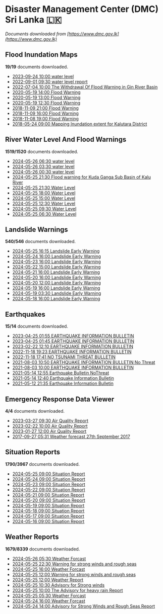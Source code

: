 # Disaster Management Center (DMC) Sri Lanka :sri_lanka:

*Documents downloaded from [https://www.dmc.gov.lk](https://www.dmc.gov.lk)*

## Flood Inundation Maps

**19/19** documents downloaded.

* [2023-09-24 10:00 water level](data/flood-inundation-maps/20230924.1000.water-level.pdf)
* [2022-09-01 09:30 water level report](data/flood-inundation-maps/20220901.0930.water-level-report.pdf)
* [2022-07-04 10:00 The Withdrawal Of Flood Warning in Gin River Basin](data/flood-inundation-maps/20220704.1000.the-withdrawal-of-flood-warning-in-gin-river-basin.pdf)
* [2020-05-19 14:00 Flood Warning](data/flood-inundation-maps/20200519.1400.flood-warning.pdf)
* [2020-05-19 13:00 Flood Warning](data/flood-inundation-maps/20200519.1300.flood-warning.pdf)
* [2020-05-19 12:30 Flood Warning](data/flood-inundation-maps/20200519.1230.flood-warning.pdf)
* [2018-11-09 21:00 Flood Warning](data/flood-inundation-maps/20181109.2100.flood-warning.PDF)
* [2018-11-09 16:00 Flood Warning](data/flood-inundation-maps/20181109.1600.flood-warning.PDF)
* [2018-11-08 19:00 Flood Warning](data/flood-inundation-maps/20181108.1900.flood-warning.PDF)
* [2018-05-24 09:00 Mapping Inundation extent for Kalutara District](data/flood-inundation-maps/20180524.0900.mapping-inundation-extent-for-kalutara-district.pdf)

## River Water Level And Flood Warnings

**1519/1520** documents downloaded.

* [2024-05-26 06:30 water level](data/river-water-level-and-flood-warnings/20240526.0630.water-level.pdf)
* [2024-05-26 03:30 water level](data/river-water-level-and-flood-warnings/20240526.0330.water-level.pdf)
* [2024-05-26 00:30 water level](data/river-water-level-and-flood-warnings/20240526.0030.water-level.pdf)
* [2024-05-25 21:30 Flood warning for Kuda Ganga Sub Basin of Kalu River](data/river-water-level-and-flood-warnings/20240525.2130.flood-warning-for-kuda-ganga-sub-basin-of-kalu-river.pdf)
* [2024-05-25 21:30 Water Level](data/river-water-level-and-flood-warnings/20240525.2130.water-level.pdf)
* [2024-05-25 18:00 Water Level](data/river-water-level-and-flood-warnings/20240525.1800.water-level.pdf)
* [2024-05-25 15:00 Water Level](data/river-water-level-and-flood-warnings/20240525.1500.water-level.pdf)
* [2024-05-25 12:30 Water Level](data/river-water-level-and-flood-warnings/20240525.1230.water-level.pdf)
* [2024-05-25 09:30 Water Level](data/river-water-level-and-flood-warnings/20240525.0930.water-level.pdf)
* [2024-05-25 06:30 Water Level](data/river-water-level-and-flood-warnings/20240525.0630.water-level.pdf)

## Landslide Warnings

**540/546** documents downloaded.

* [2024-05-25 16:15 Landslide Early Warning](data/landslide-warnings/20240525.1615.landslide-early-warning.pdf)
* [2024-05-24 16:00 Landslide Early Warning](data/landslide-warnings/20240524.1600.landslide-early-warning.pdf)
* [2024-05-23 16:00 Landslide Early Warning](data/landslide-warnings/20240523.1600.landslide-early-warning.pdf)
* [2024-05-22 15:00 Landslide Early Warning](data/landslide-warnings/20240522.1500.landslide-early-warning.pdf)
* [2024-05-21 16:00 Landslide Early Warning](data/landslide-warnings/20240521.1600.landslide-early-warning.pdf)
* [2024-05-20 16:00 Landslide Early Warning](data/landslide-warnings/20240520.1600.landslide-early-warning.pdf)
* [2024-05-20 12:00 Landslide Early Warning](data/landslide-warnings/20240520.1200.landslide-early-warning.pdf)
* [2024-05-19 16:00 Landslide Early Warning](data/landslide-warnings/20240519.1600.landslide-early-warning.pdf)
* [2024-05-19 03:30 Landslide Early Warning](data/landslide-warnings/20240519.0330.landslide-early-warning.pdf)
* [2024-05-18 16:00 Landslide Early Warning](data/landslide-warnings/20240518.1600.landslide-early-warning.pdf)

## Earthquakes

**15/14** documents downloaded.

* [2023-04-25 01:55 EARTHQUAKE INFORMATION BULLETIN](data/earthquakes/20230425.0155.earthquake-information-bulletin.pdf)
* [2023-04-25 01:45 EARTHQUAKE INFORMATION BULLETIN](data/earthquakes/20230425.0145.earthquake-information-bulletin.pdf)
* [2023-02-22 12:10 EARTHQUAKE INFORMATION BULLETIN](data/earthquakes/20230222.1210.earthquake-information-bulletin.pdf)
* [2022-11-18 19:23 EARTHQUAKE INFORMATION BULLETIN](data/earthquakes/20221118.1923.earthquake-information-bulletin.pdf)
* [2022-11-18 17:41 NO TSUNAMI THREAT BULLETIN](data/earthquakes/20221118.1741.no-tsunami-threat-bulletin.pdf)
* [2021-08-03 10:50 EARTHQUAKE INFORMATION BULLETIN No Threat](data/earthquakes/20210803.1050.earthquake-information-bulletin-no-threat.pdf)
* [2021-08-03 10:00 EARTHQUAKE INFORMATION BULLETIN](data/earthquakes/20210803.1000.earthquake-information-bulletin.pdf)
* [2021-05-14 12:55 Earthquake Bulletin NoThreat](data/earthquakes/20210514.1255.earthquake-bulletin-nothreat.pdf)
* [2021-05-14 12:40 Earthquake Information Bulletin](data/earthquakes/20210514.1240.earthquake-information-bulletin.pdf)
* [2021-05-12 21:35 Earthquake Information Bulletin](data/earthquakes/20210512.2135.earthquake-information-bulletin.pdf)

## Emergency Response Data Viewer

**4/4** documents downloaded.

* [2023-03-27 09:30 Air Quality Report](data/emergency-response-data-viewer/20230327.0930.air-quality-report.pdf)
* [2023-02-22 10:00 Air Quality Report](data/emergency-response-data-viewer/20230222.1000.air-quality-report.pdf)
* [2023-01-27 12:00 Air Quality Report](data/emergency-response-data-viewer/20230127.1200.air-quality-report.pdf)
* [2017-09-27 05:31 Weather forecast 27th September 2017](data/emergency-response-data-viewer/20170927.0531.weather-forecast-27th-september-2017.pdf)

## Situation Reports

**1790/3967** documents downloaded.

* [2024-05-25 09:00 Situation Report](data/situation-reports/20240525.0900.situation-report.pdf)
* [2024-05-24 09:00 Situation Report](data/situation-reports/20240524.0900.situation-report.pdf)
* [2024-05-23 09:00 Situation Report](data/situation-reports/20240523.0900.situation-report.pdf)
* [2024-05-22 09:00 Situation Report](data/situation-reports/20240522.0900.situation-report.pdf)
* [2024-05-21 09:00 Situation Report](data/situation-reports/20240521.0900.situation-report.pdf)
* [2024-05-20 09:00 Situation Report](data/situation-reports/20240520.0900.situation-report.pdf)
* [2024-05-19 09:00 Situation Report](data/situation-reports/20240519.0900.situation-report.pdf)
* [2024-05-18 09:00 Situation Report](data/situation-reports/20240518.0900.situation-report.pdf)
* [2024-05-17 09:00 Situation Report](data/situation-reports/20240517.0900.situation-report.pdf)
* [2024-05-16 09:00 Situation Report](data/situation-reports/20240516.0900.situation-report.pdf)

## Weather Reports

**1679/8339** documents downloaded.

* [2024-05-26 05:30 Weather Forcast](data/weather-reports/20240526.0530.weather-forcast.pdf)
* [2024-05-25 22:30 Warning for strong winds and rough seas](data/weather-reports/20240525.2230.warning-for-strong-winds-and-rough-seas.pdf)
* [2024-05-25 16:00 Weather Forcast](data/weather-reports/20240525.1600.weather-forcast.pdf)
* [2024-05-25 12:00 Warning for strong winds and rough seas](data/weather-reports/20240525.1200.warning-for-strong-winds-and-rough-seas.pdf)
* [2024-05-25 12:00 Weather Report](data/weather-reports/20240525.1200.weather-report.pdf)
* [2024-05-25 10:30 Advisory for Strong winds](data/weather-reports/20240525.1030.advisory-for-strong-winds.pdf)
* [2024-05-25 10:00 The Advisory for heavy rain Report](data/weather-reports/20240525.1000.the-advisory-for-heavy-rain-report.pdf)
* [2024-05-25 05:30 Weather Forcast](data/weather-reports/20240525.0530.weather-forcast.pdf)
* [2024-05-24 16:00 Weather Forcast](data/weather-reports/20240524.1600.weather-forcast.pdf)
* [2024-05-24 14:00 Advisory for Strong Winds and Rough Seas Report](data/weather-reports/20240524.1400.advisory-for-strong-winds-and-rough-seas-report.pdf)
